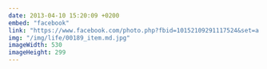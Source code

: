 ```yaml
---
date: 2013-04-10 15:20:09 +0200
embed: "facebook"
link: "https://www.facebook.com/photo.php?fbid=10152109291117524&set=a.10150345935997524.424350.558382523&type=3&theater"
img: "/img/life/00189_item.md.jpg"
imageWidth: 530
imageHeight: 299
---
```

